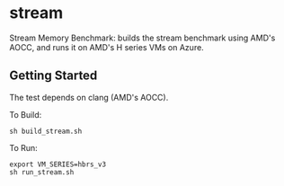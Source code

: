 # stream
Stream Memory Benchmark: builds the stream benchmark using AMD's AOCC, and runs it on AMD's H series VMs on Azure.

## Getting Started
The test depends on clang (AMD's AOCC). 

To Build:
```
sh build_stream.sh
```

To Run:
```
export VM_SERIES=hbrs_v3
sh run_stream.sh
```


